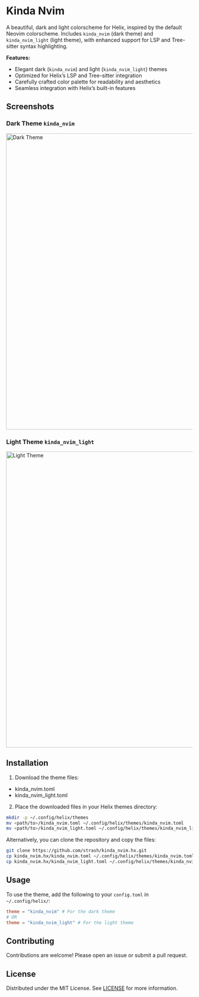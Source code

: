 # Kinda Nvim

A beautiful, dark and light colorscheme for Helix, inspired by the default Neovim colorscheme. Includes `kinda_nvim` (dark theme) and `kinda_nvim_light` (light theme), with enhanced support for LSP and Tree-sitter syntax highlighting.

**Features:**
- Elegant dark (`kinda_nvim`) and light (`kinda_nvim_light`) themes
- Optimized for Helix’s LSP and Tree-sitter integration
- Carefully crafted color palette for readability and aesthetics
- Seamless integration with Helix’s built-in features

## Screenshots

### Dark Theme `kinda_nvim`
<img width="800" alt="Dark Theme" src="https://github.com/user-attachments/assets/275bd258-8940-4d0f-a4d5-70736e7cc63d" />

### Light Theme `kinda_nvim_light`
<img width="800" alt="Light Theme" src="https://github.com/user-attachments/assets/eafff380-9da0-4d08-b9a2-2de2573aca19" />

## Installation

1. Download the theme files:
  - kinda_nvim.toml
  - kinda_nvim_light.toml
2. Place the downloaded files in your Helix themes directory:
```bash
mkdir -p ~/.config/helix/themes
mv <path/to>/kinda_nvim.toml ~/.config/helix/themes/kinda_nvim.toml
mv <path/to>/kinda_nvim_light.toml ~/.config/helix/themes/kinda_nvim_light.toml
```

Alternatively, you can clone the repository and copy the files:

```bash
git clone https://github.com/strash/kinda_nvim.hx.git
cp kinda_nvim.hx/kinda_nvim.toml ~/.config/helix/themes/kinda_nvim.toml
cp kinda_nvim.hx/kinda_nvim_light.toml ~/.config/helix/themes/kinda_nvim_light.toml
```

## Usage

To use the theme, add the following to your `config.toml` in `~/.config/helix/`:
```toml
theme = "kinda_nvim" # For the dark theme
# OR
theme = "kinda_nvim_light" # For the light theme
```

## Contributing

Contributions are welcome! Please open an issue or submit a pull request.

## License

Distributed under the MIT License. See [LICENSE](https://github.com/strash/kinda_nvim.hx/blob/main/LICENSE) for more information.

